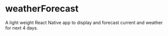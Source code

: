 # weatherForecast
A light weight React Native app to display and forecast current and weather for next 4 days.
